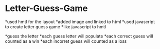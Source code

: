 # Letter-Guess-Game

*used hmtl for the layout
*added image and linked to html
*used javascript to create letter guess game
*like javascript to hmtl

*guess the letter
*each guess letter will populate 
*each correct guess will counted as a win
*each incorret guess will counted as a loss